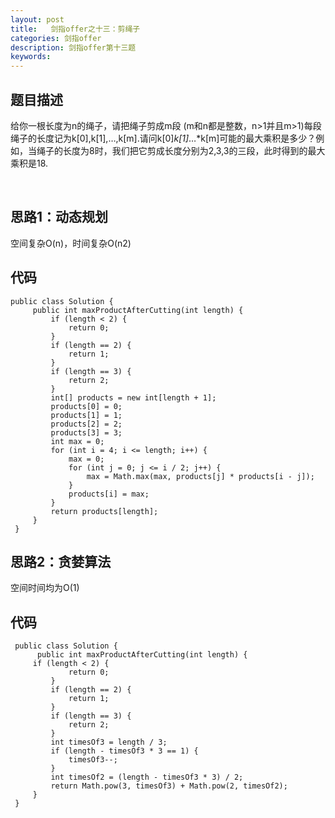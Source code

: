 ```yaml
---
layout: post
title:   剑指offer之十三：剪绳子
categories: 剑指offer
description: 剑指offer第十三题
keywords: 
---
```



## 题目描述

给你一根长度为n的绳子，请把绳子剪成m段 (m和n都是整数，n>1并且m>1)每段绳子的长度记为k[0],k[1],…,k[m].请问k[0]*k[1]*…*k[m]可能的最大乘积是多少？例如，当绳子的长度为8时，我们把它剪成长度分别为2,3,3的三段，此时得到的最大乘积是18.





 

## 思路1：动态规划

空间复杂O(n)，时间复杂O(n2)



## 代码



	public class Solution {
	     public int maxProductAfterCutting(int length) {
	         if (length < 2) {
	             return 0;
	         }
	         if (length == 2) {
	             return 1;
	         }
	         if (length == 3) {
	             return 2;
	         }
	         int[] products = new int[length + 1];
	         products[0] = 0;
	         products[1] = 1;
	         products[2] = 2;
	         products[3] = 3;
	         int max = 0;
	         for (int i = 4; i <= length; i++) {
	             max = 0;
	             for (int j = 0; j <= i / 2; j++) {
	                 max = Math.max(max, products[j] * products[i - j]);
	             }
	             products[i] = max;
	         }
	         return products[length];
	     }
	 }

## 思路2：贪婪算法

空间时间均为O(1)

## 代码

```
 public class Solution {
      public int maxProductAfterCutting(int length) {
     if (length < 2) {
             return 0;
         }
         if (length == 2) {
             return 1;
         }
         if (length == 3) {
             return 2;
         }
         int timesOf3 = length / 3;
         if (length - timesOf3 * 3 == 1) {
             timesOf3--;
         }
         int timesOf2 = (length - timesOf3 * 3) / 2;
         return Math.pow(3, timesOf3) + Math.pow(2, timesOf2);
     }
 }
```
